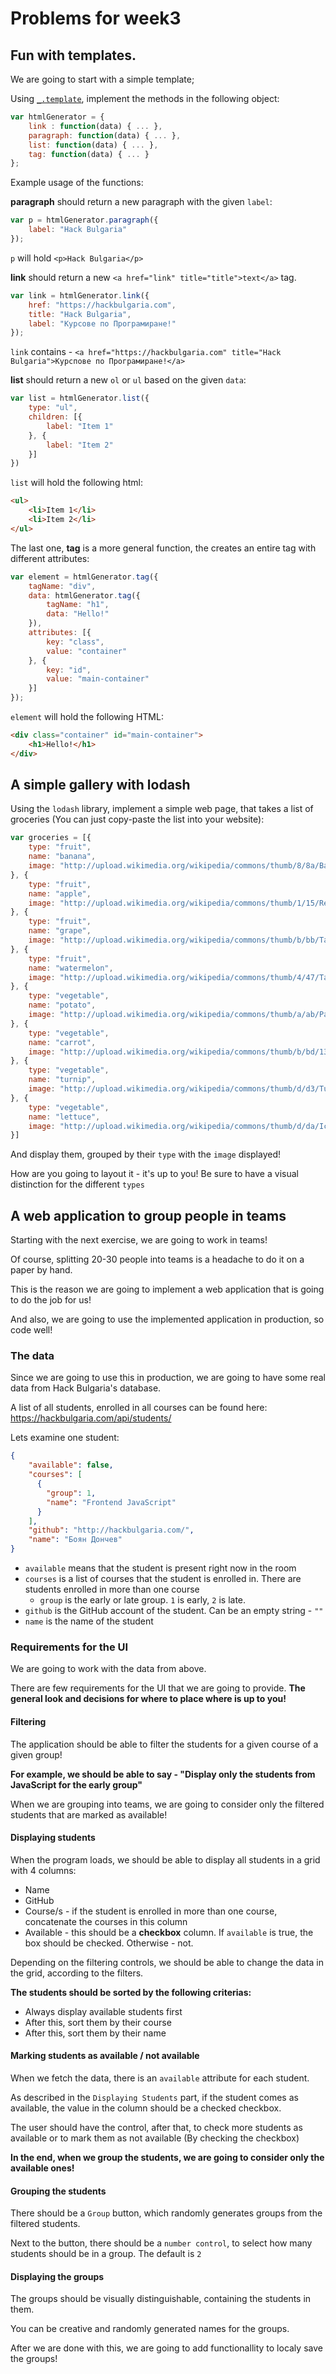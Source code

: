 # Problems for week3

## Fun with templates.

We are going to start with a simple template;

Using [`_.template`](http://lodash.com/docs#template), implement the methods in the following object:

```javascript
var htmlGenerator = {
    link : function(data) { ... },
    paragraph: function(data) { ... },
    list: function(data) { ... },
    tag: function(data) { ... }
};
```

Example usage of the functions:

__paragraph__ should return a new paragraph with the given `label`:

```javascript
var p = htmlGenerator.paragraph({
    label: "Hack Bulgaria"
});
```

`p` will hold `<p>Hack Bulgaria</p>`

__link__ should return a new `<a href="link" title="title">text</a>` tag.

```javascript
var link = htmlGenerator.link({
    href: "https://hackbulgaria.com",
    title: "Hack Bulgaria",
    label: "Курсове по Програмиране!"
});
```

`link` contains - `<a href="https://hackbulgaria.com" title="Hack Bulgaria">Курспове по Програмиране!</a>`

__list__ should return a new `ol` or `ul` based on the given `data`:

```javascript
var list = htmlGenerator.list({
    type: "ul",
    children: [{
        label: "Item 1"
    }, {
        label: "Item 2"
    }]
})
```

`list` will hold the following html:

```html
<ul>
    <li>Item 1</li>
    <li>Item 2</li>
</ul>
```

The last one, __tag__ is a more general function, the creates an entire tag with different attributes:

```javascript
var element = htmlGenerator.tag({
    tagName: "div",
    data: htmlGenerator.tag({
        tagName: "h1",
        data: "Hello!"
    }),
    attributes: [{
        key: "class",
        value: "container"
    }, {
        key: "id",
        value: "main-container"
    }]
});
```

`element` will hold the following HTML:

```html
<div class="container" id="main-container">
    <h1>Hello!</h1>
</div>
```

## A simple gallery with lodash

Using the `lodash` library, implement a simple web page, that takes a list of groceries (You can just copy-paste the list into your website):

```javascript
var groceries = [{
    type: "fruit",
    name: "banana",
    image: "http://upload.wikimedia.org/wikipedia/commons/thumb/8/8a/Banana-Single.jpg/166px-Banana-Single.jpg"
}, {
    type: "fruit",
    name: "apple",
    image: "http://upload.wikimedia.org/wikipedia/commons/thumb/1/15/Red_Apple.jpg/160px-Red_Apple.jpg"
}, {
    type: "fruit",
    name: "grape",
    image: "http://upload.wikimedia.org/wikipedia/commons/thumb/b/bb/Table_grapes_on_white.jpg/217px-Table_grapes_on_white.jpg"
}, {
    type: "fruit",
    name: "watermelon",
    image: "http://upload.wikimedia.org/wikipedia/commons/thumb/4/47/Taiwan_2009_Tainan_City_Organic_Farm_Watermelon_FRD_7962.jpg/96px-Taiwan_2009_Tainan_City_Organic_Farm_Watermelon_FRD_7962.jpg"
}, {
    type: "vegetable",
    name: "potato",
    image: "http://upload.wikimedia.org/wikipedia/commons/thumb/a/ab/Patates.jpg/220px-Patates.jpg"
}, {
    type: "vegetable",
    name: "carrot",
    image: "http://upload.wikimedia.org/wikipedia/commons/thumb/b/bd/13-08-31-wien-redaktionstreffen-EuT-by-Bi-frie-037.jpg/218px-13-08-31-wien-redaktionstreffen-EuT-by-Bi-frie-037.jpg"
}, {
    type: "vegetable",
    name: "turnip",
    image: "http://upload.wikimedia.org/wikipedia/commons/thumb/d/d3/Turnip_2622027.jpg/218px-Turnip_2622027.jpg"
}, {
    type: "vegetable",
    name: "lettuce",
    image: "http://upload.wikimedia.org/wikipedia/commons/thumb/d/da/Iceberg_lettuce_in_SB.jpg/320px-Iceberg_lettuce_in_SB.jpg"
}]
```

And display them, grouped by their `type` with the `image` displayed!

How are you going to layout it - it's up to you! Be sure to have a visual distinction for the different `types`


## A web application to group people in teams

Starting with the next exercise, we are going to work in teams!

Of course, splitting 20-30 people into teams is a headache to do it on a paper by hand.

This is the reason we are going to implement a web application that is going to do the job for us!

And also, we are going to use the implemented application in production, so code well!

### The data

Since we are going to use this in production, we are going to have some real data from Hack Bulgaria's database.

A list of all students, enrolled in all courses can be found here: https://hackbulgaria.com/api/students/

Lets examine one student:

```json
{
    "available": false,
    "courses": [
      {
        "group": 1,
        "name": "Frontend JavaScript"
      }
    ],
    "github": "http://hackbulgaria.com/",
    "name": "Боян Дончев"
}
```

* `available` means that the student is present right now in the room
* `courses` is a list of courses that the student is enrolled in. There are students enrolled in more than one course
  * `group` is the early or late group. `1` is early, `2` is late.
* `github` is the GitHub account of the student. Can be an empty string - `""`
* `name` is the name of the student

### Requirements for the UI

We are going to work with the data from above.

There are few requirements for the UI that we are going to provide. __The general look and decisions for where to place where is up to you!__

#### Filtering

The application should be able to filter the students for a given course of a given group!

__For example, we should be able to say - "Display only the students from JavaScript for the early group"__

When we are grouping into teams, we are going to consider only the filtered students that are marked as available!

#### Displaying students

When the program loads, we should be able to display all students in a grid with 4 columns:

* Name
* GitHub
* Course/s - if the student is enrolled in more than one course, concatenate the courses in this column
* Available - this should be a __checkbox__ column. If `available` is true, the box should be checked. Otherwise - not.

Depending on the filtering controls, we should be able to change the data in the grid, according to the filters.

__The students should be sorted by the following criterias:__

* Always display available students first
* After this, sort them by their course
* After this, sort them by their name

#### Marking students as available / not available

When we fetch the data, there is an `available` attribute for each student.

As described in the `Displaying Students` part, if the student comes as available, the value in the column should be a checked checkbox.

The user should have the control, after that, to check more students as available or to mark them as not available (By checking the checkbox)

__In the end, when we group the students, we are going to consider only the available ones!__

#### Grouping the students

There should be a `Group` button, which randomly generates groups from the filtered students.

Next to the button, there should be a `number control`, to select how many students should be in a group. The default is `2`

#### Displaying the groups

The groups should be visually distinguishable, containing the students in them.

You can be creative and randomly generated names for the groups.

After we are done with this, we are going to add functionallity to localy save the groups!

